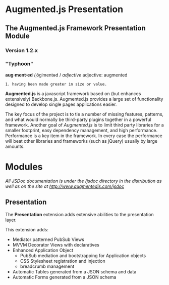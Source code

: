 # Augmented.js Presentation
## The Augmented.js Framework Presentation Module
### Version 1.2.x
### "Typhoon"
**aug·ment·ed**
/ˌôɡˈmentəd /
*adjective*
adjective: augmented

    1. having been made greater in size or value.


**Augmented.js** is a javascript framework based on (but enhances extensively) Backbone.js.  Augmented.js provides a large set of functionality designed to develop single pages applications easier.

The key focus of the project is to tie a number of missing features, patterns, and what would normally be third-party plugins together in a powerful framework.  Another goal of *Augmented.js* is to limit third party libraries for a smaller footprint, easy dependency management, and high performance.  Performance is a key item in the framework.  In every case the performance will beat other libraries and frameworks (such as jQuery) usually by large amounts.

# Modules

*All JSDoc documentation is under the /jsdoc directory in the distribution as well as on the site at http://www.augmentedjs.com/jsdoc*

## Presentation

The **Presentation** extension adds extensive abilities to the presentation layer.

This extension adds:
* Mediator patterned PubSub Views
* MVVM Decorator Views with declaratives
* Enhanced Application Object
  - PubSub mediation and bootstrapping for Application objects
  - CSS Stylesheet registration and injection
  - breadcrumb management
* Automatic Tables generated from a JSON schema and data
* Automatic Forms generated from a JSON schema
